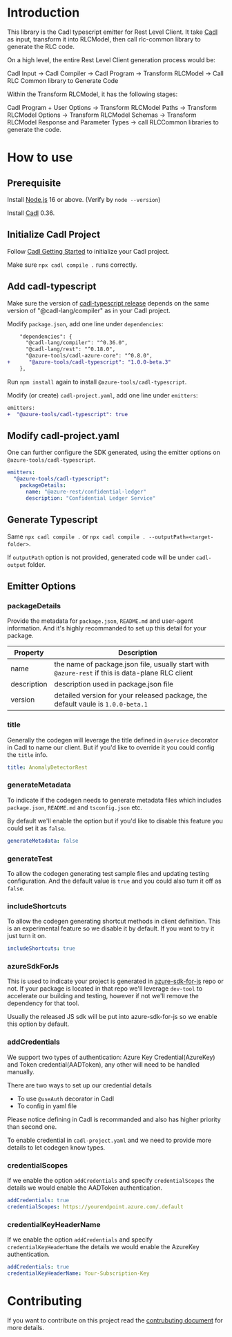 # Introduction

This library is the Cadl typescript emitter for Rest Level Client. It take [Cadl](https://github.com/microsoft/cadl) as input, transform it into RLCModel, then call rlc-common library to generate the RLC code.

On a high level, the entire Rest Level Client generation process would be:

Cadl Input -> Cadl Compiler -> Cadl Program -> Transform RLCModel -> Call RLC Common library to Generate Code

Within the Transform RLCModel, it has the following stages:

Cadl Program + User Options -> Transform RLCModel Paths -> Transform RLCModel Options -> Transform RLCModel Schemas -> Transform RLCModel Response and Parameter Types -> call RLCCommon libraries to generate the code.

# How to use

## Prerequisite

Install [Node.js](https://nodejs.org/en/download/) 16 or above. (Verify by `node --version`)

Install [Cadl](https://github.com/microsoft/cadl/) 0.36.

## Initialize Cadl Project

Follow [Cadl Getting Started](https://github.com/microsoft/cadl/#using-node--npm) to initialize your Cadl project.

Make sure `npx cadl compile .` runs correctly.

## Add cadl-typescript

Make sure the version of [cadl-typescript release](https://www.npmjs.com/package/@azure-tools/cadl-typescript) depends on the same version of "@cadl-lang/compiler" as in your Cadl project.

Modify `package.json`, add one line under `dependencies`:

```diff
    "dependencies": {
      "@cadl-lang/compiler": "^0.36.0",
      "@cadl-lang/rest": "^0.18.0",
      "@azure-tools/cadl-azure-core": "^0.8.0",
+      "@azure-tools/cadl-typescript": "1.0.0-beta.3"
    },
```

Run `npm install` again to install `@azure-tools/cadl-typescript`.

Modify (or create) `cadl-project.yaml`, add one line under `emitters`:

```diff
emitters:
+  "@azure-tools/cadl-typescript": true
```

## Modify cadl-project.yaml

One can further configure the SDK generated, using the emitter options on `@azure-tools/cadl-typescript`.

```yaml
emitters:
  "@azure-tools/cadl-typescript":
    packageDetails:
      name: "@azure-rest/confidential-ledger"
      description: "Confidential Ledger Service"
```

## Generate Typescript

Same `npx cadl compile .` or `npx cadl compile . --outputPath=<target-folder>`.

If `outputPath` option is not provided, generated code will be under `cadl-output` folder.

## Emitter Options

### packageDetails

Provide the metadata for `package.json`, `README.md` and user-agent information. And it's highly recommanded to set up this detail for your package.

| Property    | Description                                                                                      |
| ----------- | ------------------------------------------------------------------------------------------------ |
| name        | the name of package.json file, usually start with `@azure-rest` if this is data-plane RLC client |
| description | description used in package.json file                                                            |
| version     | detailed version for your released package, the default vaule is `1.0.0-beta.1`                  |

### title

Generally the codegen will leverage the title defined in `@service` decorator in Cadl to name our client. But if you'd like to override it you could config the `title` info.

```yaml
title: AnomalyDetectorRest
```

### generateMetadata

To indicate if the codegen needs to generate metadata files which includes `package.json`, `README.md` and `tsconfig.json` etc.

By default we'll enable the option but if you'd like to disable this feature you could set it as `false`.

```yaml
generateMetadata: false
```

### generateTest

To allow the codegen generating test sample files and updating testing configuration. And the default value is `true` and you could also turn it off as `false`.

### includeShortcuts

To allow the codegen generating shortcut methods in client definition. This is an experimental feature so we disable it by default. If you want to try it just turn it on.

```yaml
includeShortcuts: true
```

### azureSdkForJs

This is used to indicate your project is generated in [azure-sdk-for-js](https://github.com/Azure/azure-sdk-for-js) repo or not. If your package is located in that repo we'll leverage `dev-tool` to accelerate our building and testing, however if not we'll remove the dependency for that tool.

Usually the released JS sdk will be put into azure-sdk-for-js so we enable this option by default.

### addCredentials

We support two types of authentication: Azure Key Credential(AzureKey) and Token credential(AADToken), any other will need to be handled manually.

There are two ways to set up our credential details

- To use `@useAuth` decorator in Cadl
- To config in yaml file

Please notice defining in Cadl is recommanded and also has higher priority than second one.

To enable credential in `cadl-project.yaml` and we need to provide more details to let codegen know types.

### credentialScopes

If we enable the option `addCredentials` and specify `credentialScopes` the details we would enable the AADToken authentication.

```yaml
addCredentials: true
credentialScopes: https://yourendpoint.azure.com/.default
```

### credentialKeyHeaderName

If we enable the option `addCredentials` and specify `credentialKeyHeaderName` the details we would enable the AzureKey authentication.

```yaml
addCredentials: true
credentialKeyHeaderName: Your-Subscription-Key
```

# Contributing

If you want to contribute on this project read the [contrubuting document](./CONTRIBUTING.md) for more details.
